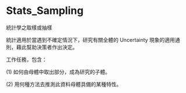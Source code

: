 # Stats_Sampling
統計學之取樣或抽樣

統計適用於當遇到不確定情況下，研究有關全體的 Uncertainty 現象的適用通則，藉此幫助決策者作出決定。

工作任務，包含：

(1) 如何由母體中取出部分，成為研究的子體。

(2) 用何種方法去推測此資料母體具備的某種特性。



